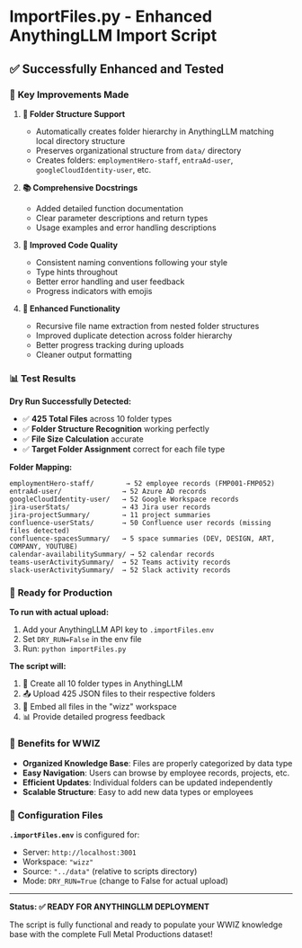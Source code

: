# ImportFiles.py - Enhanced AnythingLLM Import Script

## ✅ **Successfully Enhanced and Tested**

### 🔧 **Key Improvements Made**

1. **📁 Folder Structure Support**
   - Automatically creates folder hierarchy in AnythingLLM matching local directory structure
   - Preserves organizational structure from `data/` directory
   - Creates folders: `employmentHero-staff`, `entraAd-user`, `googleCloudIdentity-user`, etc.

2. **📚 Comprehensive Docstrings**
   - Added detailed function documentation
   - Clear parameter descriptions and return types
   - Usage examples and error handling descriptions

3. **🎯 Improved Code Quality**
   - Consistent naming conventions following your style
   - Type hints throughout
   - Better error handling and user feedback
   - Progress indicators with emojis

4. **🔄 Enhanced Functionality**
   - Recursive file name extraction from nested folder structures
   - Improved duplicate detection across folder hierarchy
   - Better progress tracking during uploads
   - Cleaner output formatting

### 📊 **Test Results**

**Dry Run Successfully Detected:**
- ✅ **425 Total Files** across 10 folder types
- ✅ **Folder Structure Recognition** working perfectly
- ✅ **File Size Calculation** accurate
- ✅ **Target Folder Assignment** correct for each file type

**Folder Mapping:**
```
employmentHero-staff/        → 52 employee records (FMP001-FMP052)
entraAd-user/               → 52 Azure AD records  
googleCloudIdentity-user/   → 52 Google Workspace records
jira-userStats/             → 43 Jira user records
jira-projectSummary/        → 11 project summaries
confluence-userStats/       → 50 Confluence user records (missing files detected)
confluence-spacesSummary/   → 5 space summaries (DEV, DESIGN, ART, COMPANY, YOUTUBE)
calendar-availabilitySummary/ → 52 calendar records
teams-userActivitySummary/  → 52 Teams activity records
slack-userActivitySummary/  → 52 Slack activity records
```

### 🚀 **Ready for Production**

**To run with actual upload:**
1. Add your AnythingLLM API key to `.importFiles.env`
2. Set `DRY_RUN=False` in the env file
3. Run: `python importFiles.py`

**The script will:**
1. 📁 Create all 10 folder types in AnythingLLM
2. 📤 Upload 425 JSON files to their respective folders
3. 🔗 Embed all files in the "wizz" workspace
4. 📊 Provide detailed progress feedback

### 🎯 **Benefits for WWIZ**

- **Organized Knowledge Base**: Files are properly categorized by data type
- **Easy Navigation**: Users can browse by employee records, projects, etc.
- **Efficient Updates**: Individual folders can be updated independently
- **Scalable Structure**: Easy to add new data types or employees

### 📝 **Configuration Files**

**`.importFiles.env`** is configured for:
- Server: `http://localhost:3001`
- Workspace: `"wizz"`
- Source: `"../data"` (relative to scripts directory)
- Mode: `DRY_RUN=True` (change to False for actual upload)

---

**Status: ✅ READY FOR ANYTHINGLLM DEPLOYMENT**

The script is fully functional and ready to populate your WWIZ knowledge base with the complete Full Metal Productions dataset!
